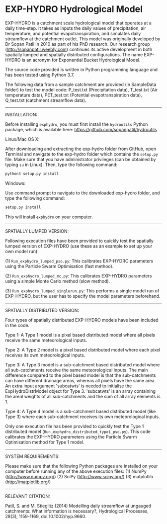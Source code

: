 # EXP-HYDRO Hydrological Model

EXP-HYDRO is a catchment scale hydrological model that operates at a daily time-step. It takes as inputs the daily values of precipitation, air temperature, and potential evapotranspiration, and simulates daily streamflow at the catchment outlet. This model was originally developed by Dr Sopan Patil in 2010 as part of his PhD research. Our research group (http://sopanpatil.weebly.com) continues its active development in both spatially lumped and spatially distributed configurations.  The name EXP-HYDRO is an acronym for Exponential Bucket Hydrological Model.

The source code provided is written in Python programming language and has been tested using Python 3.7.

The following data from a sample catchment are provided (in SampleData folder) to test the model code: P_test.txt (Precipitation data), T_test.txt (Air temperature data), PET_test.txt (Potential evapotranspiration data), Q_test.txt (catchment streamflow data).

- - - -

INSTALLATION:

Before installing `exphydro`, you must first install the `hydroutils` Python package, which is available here: https://github.com/sopanpatil/hydroutils

Linux/Mac OS X:

After downloading and extracting the exp-hydro folder from GitHub, open Terminal and navigate to the exp-hydro folder which contains the `setup.py` file.  Make sure that you have administrator privileges (can be obtained by typing `su` in Linux).  Then, type the following command:

```bash
python3 setup.py install
```

Windows:

Use command prompt to navigate to the downloaded exp-hydro folder, and type the following command:

```bash
setup.py install
```

This will install `exphydro` on your computer.

- - - -

SPATIALLY LUMPED VERSION:

Following execution files have been provided to quickly test the spatially lumped version of EXP-HYDRO (use these as an example to set up your own model run):

(1) `Run_exphydro_lumped_pso.py`: This calibrates EXP-HYDRO parameters using the Particle Swarm Optimisation (fast method).

(2) `Run_exphydro_lumped_mc.py`: This calibrates EXP-HYDRO parameters using a simple Monte Carlo method (slow method).

(3) `Run_exphydro_lumped_singlerun.py`: This performs a single model run of EXP-HYDRO, but the user has to specify the model parameters beforehand.

- - - -

SPATIALLY DISTRIBUTED VERSION:

Four types of spatially distributed EXP-HYDRO models have been included in the code.

Type 1: A Type 1 model is a pixel based distributed model where all pixels receive the same meteorological inputs.

Type 2: A Type 2 model is a pixel based distributed model where each pixel receives its own meteorological inputs.

Type 3: A Type 3 model is a sub-catchment based distributed model where all sub-catchments receive the same meteorological inputs.  The main difference compared to the pixel based model is that the sub-catchments can have different drainage areas, whereas all pixels have the same area.  An extra input argument 'subcatwts' is needed to initialise the ExpHydroDistrModel object for Type 3.  'subcatwts' is an array containing the areal weights of all sub-catchments and the sum of all array elements is 1.

Type 4: A Type 4 model is a sub-catchment based distributed model (like Type 3) where each sub-catchment receives its own meteorological inputs.

Only one execution file has been provided to quickly test the Type 1 distributed model (`Run_exphydro_distributed_type1_pso.py`).  This code calibrates the EXP-HYDRO parameters using the Particle Swarm Optimisation method for Type 1 model.

- - - -

SYSTEM REQUIREMENTS:

Please make sure that the following Python packages are installed on your computer before running any of the above execution files:
(1) NumPy (http://www.numpy.org/)
(2) SciPy (http://www.scipy.org/)
(3) matplotlib (http://matplotlib.org/)

- - - -

RELEVANT CITATION:

Patil, S. and M. Stieglitz (2014) Modelling daily streamflow at ungauged catchments: What information is necessary?, Hydrological Processes, 28(3), 1159-1169, doi:10.1002/hyp.9660.
